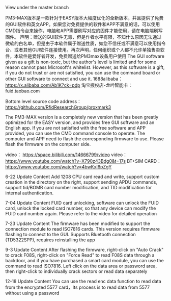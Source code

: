View under the master branch

PM3-MAX版本是一款针对于EASY版本大幅度优化的全新版本，并且提供了免费的GUI软件和英文APP。如果您对免费提供的软件和APP不满意的话，可以使用CMD指令台来操作，电脑和APP需要刷写对应的固件才能使用，请在电脑端刷写固件。
声明：赠送的GUI软件无毒，但是作者水平有限，不知什么原因无法通过微软的白名单，但是由于本软件属于赠送性质，如您不信任或不满意可以使用指令台、或者其他GUI软件连接使用。再次声明，任何组织或个人都不允许单独售卖软件，本软件是爱好者开发，免费赠送给PM3max设备用户使用
The GUI software given as a gift is non-toxic, but the author's level is limited and for some reason cannot pass Microsoft's whitelist. However, as this software is a gift, if you do not trust or are not satisfied, you can use the command board or other GUI software to connect and use it.
1688alibaba：https://x.alibaba.com/Ab1K?ck=pdp
淘宝授权店-龙吟智能卡：fuid.taobao.com


Bottom level source code address：https://github.com/RfidResearchGroup/proxmark3

The PM3-MAX version is a completely new version that has been greatly optimized for the EASY version, and provides free GUI software and an English app. If you are not satisfied with the free software and APP provided, you can use the CMD command console to operate. The computer and APP need to flash the corresponding firmware to use. Please flash the firmware on the computer side.

video： https://space.bilibili.com/14666799/video
video： https://www.youtube.com/watch?v=X790z43Bdg0&t=17s
BT+SIM CARD：https://www.youtube.com/watch?v=4bwKxI6pZgY





6-22 Update Content
Add 1208 CPU card read and write, support custom creation in the directory on the right, support sending APDU commands, support tid/BOMB card number modification, and TID modification for internal authentication.


7-04 Update Content
FUID card unlocking, software can unlock the FUID card, unlock the locked card number, so that any device can modify the FUID card number again. Please refer to the video for detailed operation

7-23 Update Content
The firmware has been modified to support the connection module to read ISO7816 cards. This version requires firmware flashing to connect to the GUI. Supports Bluetooth connection (TD5322SPP), requires reinstalling the app

9-3 Update Content
After flashing the firmware, right-click on "Auto Crack" to crack F08S, right-click on "Force Read" to read F08S data through a backdoor, and if you have purchased a smart card module, you can use the command to read ISO7816. Left click on the data area or password area, then right-click to individually crack sectors or read data separately

12-18 Update Content
You can use the read enc data function to read  data from the encrypted 5577 card，Its process is to read data from 5577 without using a password
